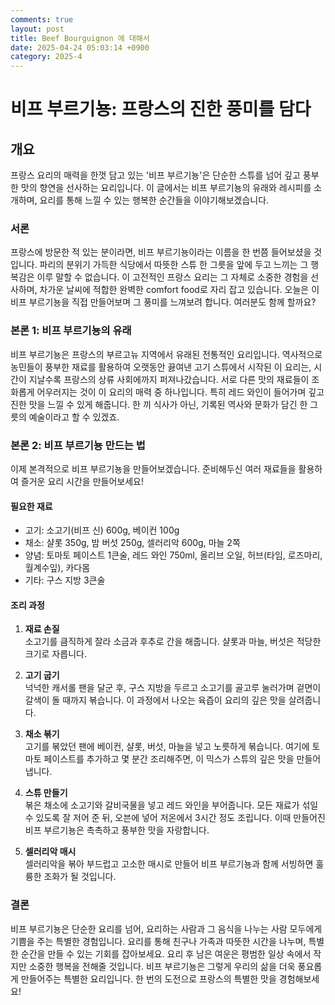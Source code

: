 ```yaml
---
comments: true
layout: post
title: Beef Bourguignon 에 대해서
date: 2025-04-24 05:03:14 +0900
category: 2025-4
---
```


# 비프 부르기뇽: 프랑스의 진한 풍미를 담다

## 개요
프랑스 요리의 매력을 한껏 담고 있는 '비프 부르기뇽'은 단순한 스튜를 넘어 깊고 풍부한 맛의 향연을 선사하는 요리입니다. 이 글에서는 비프 부르기뇽의 유래와 레시피를 소개하며, 요리를 통해 느낄 수 있는 행복한 순간들을 이야기해보겠습니다.  

### 서론
프랑스에 방문한 적 있는 분이라면, 비프 부르기뇽이라는 이름을 한 번쯤 들어보셨을 것입니다. 파리의 분위기 가득한 식당에서 따뜻한 스튜 한 그릇을 앞에 두고 느끼는 그 행복감은 이루 말할 수 없습니다. 이 고전적인 프랑스 요리는 그 자체로 소중한 경험을 선사하며, 차가운 날씨에 적합한 완벽한 comfort food로 자리 잡고 있습니다. 오늘은 이 비프 부르기뇽을 직접 만들어보며 그 풍미를 느껴보려 합니다. 여러분도 함께 할까요?

### 본론 1: 비프 부르기뇽의 유래
비프 부르기뇽은 프랑스의 부르고뉴 지역에서 유래된 전통적인 요리입니다. 역사적으로 농민들이 풍부한 재료를 활용하여 오랫동안 끓여낸 고기 스튜에서 시작된 이 요리는, 시간이 지날수록 프랑스의 상류 사회에까지 퍼져나갔습니다. 서로 다른 맛의 재료들이 조화롭게 어우러지는 것이 이 요리의 매력 중 하나입니다. 특히 레드 와인이 들어가며 깊고 진한 맛을 느낄 수 있게 해줍니다. 한 끼 식사가 아닌, 기록된 역사와 문화가 담긴 한 그릇의 예술이라고 할 수 있겠죠.

### 본론 2: 비프 부르기뇽 만드는 법
이제 본격적으로 비프 부르기뇽을 만들어보겠습니다. 준비해두신 여러 재료들을 활용하여 즐거운 요리 시간을 만들어보세요!

#### 필요한 재료
- 고기: 소고기(비프 신) 600g, 베이컨 100g
- 채소: 샬롯 350g, 밤 버섯 250g, 셀러리악 600g, 마늘 2쪽
- 양념: 토마토 페이스트 1큰술, 레드 와인 750ml, 올리브 오일, 허브(타임, 로즈마리, 월계수잎), 카다몸
- 기타: 구스 지방 3큰술

#### 조리 과정
1. **재료 손질**   
   소고기를 큼직하게 잘라 소금과 후추로 간을 해줍니다. 샬롯과 마늘, 버섯은 적당한 크기로 자릅니다.
   
2. **고기 굽기**  
   넉넉한 캐서롤 팬을 달군 후, 구스 지방을 두르고 소고기를 골고루 눌러가며 겉면이 갈색이 돌 때까지 볶습니다. 이 과정에서 나오는 육즙이 요리의 깊은 맛을 살려줍니다.

3. **채소 볶기**  
   고기를 볶았던 팬에 베이컨, 샬롯, 버섯, 마늘을 넣고 노릇하게 볶습니다. 여기에 토마토 페이스트를 추가하고 몇 분간 조리해주면, 이 믹스가 스튜의 깊은 맛을 만들어냅니다.

4. **스튜 만들기**  
   볶은 채소에 소고기와 갈비국물을 넣고 레드 와인을 부어줍니다. 모든 재료가 섞일 수 있도록 잘 저어 준 뒤, 오븐에 넣어 저온에서 3시간 정도 조립니다. 이때 만들어진 비프 부르기뇽은 촉촉하고 풍부한 맛을 자랑합니다.

5. **셀러리악 매시**  
   셀러리악을 볶아 부드럽고 고소한 매시로 만들어 비프 부르기뇽과 함께 서빙하면 훌륭한 조화가 될 것입니다.  

### 결론
비프 부르기뇽은 단순한 요리를 넘어, 요리하는 사람과 그 음식을 나누는 사람 모두에게 기쁨을 주는 특별한 경험입니다. 요리를 통해 친구나 가족과 따뜻한 시간을 나누며, 특별한 순간을 만들 수 있는 기회를 잡아보세요. 요리 후 남은 여운은 평범한 일상 속에서 작지만 소중한 행복을 전해줄 것입니다. 비프 부르기뇽은 그렇게 우리의 삶을 더욱 풍요롭게 만들어주는 특별한 요리입니다. 한 번의 도전으로 프랑스의 특별한 맛을 경험해보세요!
